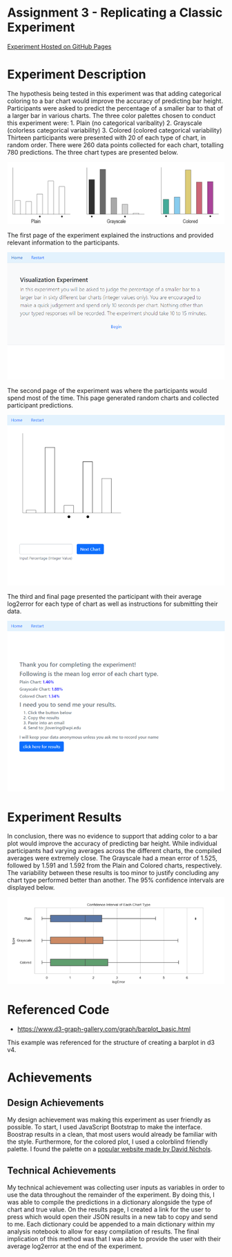 # Assignment 3 - Replicating a Classic Experiment  

[Experiment Hosted on GitHub Pages](https://jalovering.github.io/datavis_course_a3_experiment/)

# Experiment Description
The hypothesis being tested in this experiment was that adding categorical coloring to a bar chart would improve the accuracy of predicting bar height. Participants were asked to predict the percentage of a smaller bar to that of a larger bar in various charts. The three color palettes chosen to conduct this experiment were:
    1. Plain (no categorical varibality)
    2. Grayscale (colorless categorical variability)
    3. Colored (colored categorical variability)
Thirteen participants were presented with 20 of each type of chart, in random order. There were 260 data points collected for each chart, totalling 780 predictions. The three chart types are presented below.

![Three Chart Types](chart_types.png)

The first page of the experiment explained the instructions and provided relevant information to the participants.

![Page 1](screen1.PNG)

The second page of the experiment was where the participants would spend most of the time. This page generated random charts and collected participant predictions.

![Page 2](screen2.PNG)

The third and final page presented the participant with their average log2error for each type of chart as well as instructions for submitting their data.

![Page 3](screen3.PNG)


# Experiment Results
In conclusion, there was no evidence to support that adding color to a bar plot would improve the accuracy of predicting bar height. While individual participants had varying averages across the different charts, the compiled averages were extremely close. The Grayscale had a mean error of 1.525, followed by 1.591 and 1.592 from the Plain and Colored charts, respectively. The variability between these results is too minor to justify concluding any chart type performed better than another. The 95% confidence intervals are displayed below.

![Confidence Intervals](confidence_interval.png)

# Referenced Code
- https://www.d3-graph-gallery.com/graph/barplot_basic.html

This example was referenced for the structure of creating a barplot in d3 v4.

# Achievements
## Design Achievements
My design achievement was making this experiment as user friendly as possible. To start, I used JavaScript Bootstrap to make the interface. Boostrap results in a clean, that most users would already be familiar with the style. Furthermore, for the colored plot, I used a colorblind friendly palette. I found the palette on a [popular website made by David Nichols](https://davidmathlogic.com/colorblind/#%23332288-%23117733-%2344AA99-%2388CCEE-%23DDCC77-%23CC6677-%23AA4499-%23882255). 

## Technical Achievements
My technical achievement was collecting user inputs as variables in order to use the data throughout the remainder of the experiment. By doing this, I was able to compile the predictions in a dictionary alongside the type of chart and true value. On the results page, I created a link for the user to press which would open their JSON results in a new tab to copy and send to me. Each dictionary could be appended to a main dictionary within my analysis notebook to allow for easy compilation of results. The final implication of this method was that I was able to provide the user with their average log2error at the end of the experiment.
